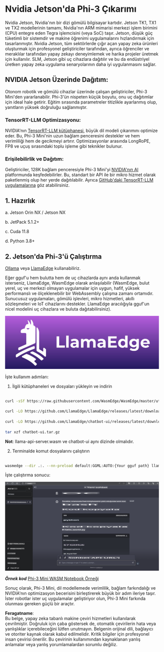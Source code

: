 # **Nvidia Jetson'da Phi-3 Çıkarımı**

Nvidia Jetson, Nvidia'nın bir dizi gömülü bilgisayar kartıdır. Jetson TK1, TX1 ve TX2 modellerinin tamamı, Nvidia'nın ARM mimarisi merkezi işlem birimini (CPU) entegre eden Tegra işlemcisini (veya SoC) taşır. Jetson, düşük güç tüketimli bir sistemdir ve makine öğrenimi uygulamalarını hızlandırmak için tasarlanmıştır. Nvidia Jetson, tüm sektörlerde çığır açan yapay zeka ürünleri oluşturmak için profesyonel geliştiriciler tarafından, ayrıca öğrenciler ve meraklılar tarafından yapay zekayı deneyimlemek ve harika projeler üretmek için kullanılır. SLM, Jetson gibi uç cihazlara dağıtılır ve bu da endüstriyel üretken yapay zeka uygulama senaryolarının daha iyi uygulanmasını sağlar.

## NVIDIA Jetson Üzerinde Dağıtım:
Otonom robotik ve gömülü cihazlar üzerinde çalışan geliştiriciler, Phi-3 Mini'den yararlanabilir. Phi-3'ün nispeten küçük boyutu, onu uç dağıtımlar için ideal hale getirir. Eğitim sırasında parametreler titizlikle ayarlanmış olup, yanıtların yüksek doğruluğu sağlanmıştır.

### TensorRT-LLM Optimizasyonu:
NVIDIA'nın [TensorRT-LLM kütüphanesi](https://github.com/NVIDIA/TensorRT-LLM?WT.mc_id=aiml-138114-kinfeylo), büyük dil modeli çıkarımını optimize eder. Bu, Phi-3 Mini'nin uzun bağlam penceresini destekler ve hem verimliliği hem de gecikmeyi artırır. Optimizasyonlar arasında LongRoPE, FP8 ve uçuş sırasındaki toplu işleme gibi teknikler bulunur.

### Erişilebilirlik ve Dağıtım:
Geliştiriciler, 128K bağlam penceresiyle Phi-3 Mini'yi [NVIDIA'nın AI](https://www.nvidia.com/en-us/ai-data-science/generative-ai/) platformunda keşfedebilirler. Bu, standart bir API ile bir mikro hizmet olarak paketlenmiş olup her yerde dağıtılabilir. Ayrıca [GitHub'daki TensorRT-LLM uygulamalarına](https://github.com/NVIDIA/TensorRT-LLM) göz atabilirsiniz.

## **1. Hazırlık**

a. Jetson Orin NX / Jetson NX

b. JetPack 5.1.2+
   
c. Cuda 11.8
   
d. Python 3.8+

## **2. Jetson'da Phi-3'ü Çalıştırma**

[Ollama](https://ollama.com) veya [LlamaEdge](https://llamaedge.com) kullanabiliriz.

Eğer gguf'u hem bulutta hem de uç cihazlarda aynı anda kullanmak isterseniz, LlamaEdge, WasmEdge olarak anlaşılabilir (WasmEdge, bulut yerel, uç ve merkezi olmayan uygulamalar için uygun, hafif, yüksek performanslı ve ölçeklenebilir bir WebAssembly çalışma zamanı ortamıdır. Sunucusuz uygulamaları, gömülü işlevleri, mikro hizmetleri, akıllı sözleşmeleri ve IoT cihazlarını destekler. LlamaEdge aracılığıyla gguf'un nicel modelini uç cihazlara ve buluta dağıtabilirsiniz).

![llamaedge](../../../../../translated_images/llamaedge.1356a35c809c5e9d89d8168db0c92161e87f5e2c34831f2fad800f00fc4e74dc.tr.jpg)

İşte kullanım adımları:

1. İlgili kütüphaneleri ve dosyaları yükleyin ve indirin

```bash

curl -sSf https://raw.githubusercontent.com/WasmEdge/WasmEdge/master/utils/install.sh | bash -s -- --plugin wasi_nn-ggml

curl -LO https://github.com/LlamaEdge/LlamaEdge/releases/latest/download/llama-api-server.wasm

curl -LO https://github.com/LlamaEdge/chatbot-ui/releases/latest/download/chatbot-ui.tar.gz

tar xzf chatbot-ui.tar.gz

```

**Not**: llama-api-server.wasm ve chatbot-ui aynı dizinde olmalıdır.

2. Terminalde komut dosyalarını çalıştırın

```bash

wasmedge --dir .:. --nn-preload default:GGML:AUTO:{Your gguf path} llama-api-server.wasm -p phi-3-chat

```

İşte çalıştırma sonucu:

![llamaedgerun](../../../../../translated_images/llamaedgerun.66eb2acd7f14e814437879522158b9531ae7c955014d48d0708d0e4ce6ac94a6.tr.png)

***Örnek kod*** [Phi-3 Mini WASM Notebook Örneği](https://github.com/Azure-Samples/Phi-3MiniSamples/tree/main/wasm)

Sonuç olarak, Phi-3 Mini, dil modellemede verimlilik, bağlam farkındalığı ve NVIDIA'nın optimizasyon becerisini birleştirerek büyük bir adım ileriye taşır. İster robotlar ister uç uygulamalar geliştiriyor olun, Phi-3 Mini farkında olunması gereken güçlü bir araçtır.

**Feragatname**:  
Bu belge, yapay zeka tabanlı makine çeviri hizmetleri kullanılarak çevrilmiştir. Doğruluk için çaba göstersek de, otomatik çevirilerin hata veya yanlışlıklar içerebileceğini lütfen unutmayın. Belgenin orijinal dili, bağlayıcı ve otoriter kaynak olarak kabul edilmelidir. Kritik bilgiler için profesyonel insan çevirisi önerilir. Bu çevirinin kullanımından kaynaklanan yanlış anlamalar veya yanlış yorumlamalardan sorumlu değiliz.